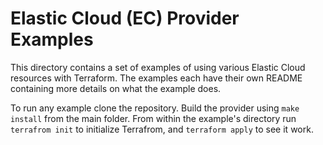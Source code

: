 # Elastic Cloud (EC) Provider Examples

This directory contains a set of examples of using various Elastic Cloud resources with Terraform. The examples each have their own README containing more details on what the example does.

To run any example clone the repository. Build the provider using `make install` from the main folder. From within the example's directory run `terrafrom init` to initialize Terrafrom, and `terraform apply` to see it work.
